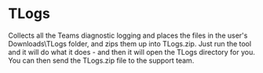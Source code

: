 # TLogs
Collects all the Teams diagnostic logging and places the files in the user's Downloads\TLogs folder, and zips them up into TLogs.zip.
Just run the tool and it will do what it does - and then it will open the TLogs directory for you.
You can then send the TLogs.zip file to the support team.
